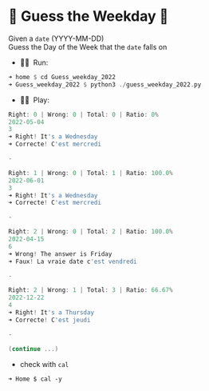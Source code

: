 # :sunflower: Guess the Weekday :sunflower: 

Given a `date` (YYYY-MM-DD) \
Guess the Day of the Week that the `date` falls on 

- :running_woman:&nbsp; Run:
```rust
➜ home $ cd Guess_weekday_2022
➜ Guess_weekday_2022 $ python3 ./guess_weekday_2022.py
```
- :woman_playing_handball:&nbsp; Play:
```go
Right: 0 | Wrong: 0 | Total: 0 | Ratio: 0% 
2022-05-04
3
➜ Right! It's a Wednesday 
➜ Correcte! C'est mercredi 

- 

Right: 1 | Wrong: 0 | Total: 1 | Ratio: 100.0% 
2022-06-01
3
➜ Right! It's a Wednesday 
➜ Correcte! C'est mercredi 

- 

Right: 2 | Wrong: 0 | Total: 2 | Ratio: 100.0% 
2022-04-15
6
➜ Wrong! The answer is Friday 
➜ Faux! La vraie date c'est vendredi 

- 

Right: 2 | Wrong: 1 | Total: 3 | Ratio: 66.67% 
2022-12-22
4
➜ Right! It's a Thursday 
➜ Correcte! C'est jeudi 

- 

(continue ...)
```
- check with `cal`
```
➜ Home $ cal -y
```
